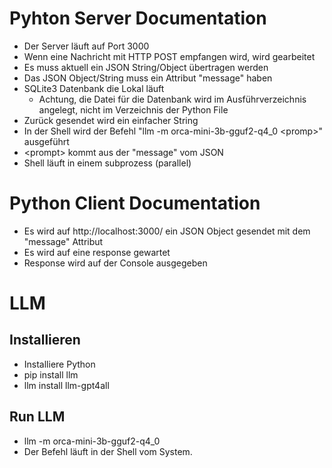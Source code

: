 # Pyhton Server Documentation

- Der Server läuft auf Port 3000
- Wenn eine Nachricht mit HTTP POST empfangen wird, wird gearbeitet
- Es muss aktuell ein JSON String/Object übertragen werden
- Das JSON Object/String muss ein Attribut "message" haben
- SQLite3 Datenbank die Lokal läuft
  - Achtung, die Datei für die Datenbank wird im Ausführverzeichnis angelegt, nicht im Verzeichnis der Python File
- Zurück gesendet wird ein einfacher String
- In der Shell wird der Befehl "llm -m orca-mini-3b-gguf2-q4_0 \<promp\>" ausgeführt
- \<prompt\> kommt aus der "message" vom JSON
- Shell läuft in einem subprozess (parallel)

# Python Client Documentation

- Es wird auf http://localhost:3000/ ein JSON Object gesendet mit dem "message" Attribut
- Es wird auf eine response gewartet
- Response wird auf der Console ausgegeben

# LLM

## Installieren

- Installiere Python
- pip install llm
- llm install llm-gpt4all

## Run LLM

- llm -m orca-mini-3b-gguf2-q4_0
- Der Befehl läuft in der Shell vom System.
